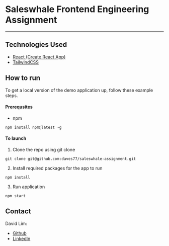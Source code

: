 # Saleswhale Frontend Engineering Assignment
---

## Technologies Used
- [React (Create React App)]()
- [TailwindCSS]() 



## How to run
To get a local version of the demo application up, follow these example steps.

#### Prerequsites
- npm
```
npm install npm@latest -g
```

#### To launch
1. Clone the repo using git clone
```
git clone git@github.com:daves77/saleswhale-assignment.git
```


2. Install required packages for the app to run 
```
npm install
```

3. Run application
```
npm start
```


## Contact
David Lim: 
- [Github](https://github.com/daves77)
- [LinkedIn](https://www.linkedin.com/in/david-lim77/)
